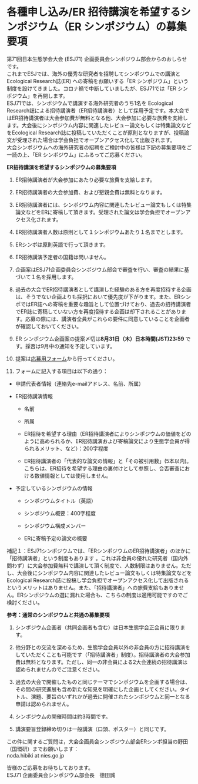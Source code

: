 # 各種申し込み/ER 招待講演を希望するシンポジウム（ER シンポジウム）の募集要項

第71回日本生態学会大会 (ESJ71) 企画委員会シンポジウム部会からのおしらせです。  
これまでESJでは、海外の優秀な研究者を招聘してシンポジウムでの講演とEcological Research誌(ER) への寄稿をお願いする「ER シンポジウム」という制度を設けてきました。コロナ禍で中断していましたが、ESJ71では「ER シンポジウム」を再開します。  
ESJ71では、シンポジウムで講演する海外研究者のうち1名を Ecological Research誌による招待講演者（ER招待講演者）として採用予定です。本大会ではER招待講演者は大会参加費が無料となる他、大会参加に必要な旅費を支給します。大会後にシンポジウム内容に関連したレビュー論文もしくは特集論文などをEcological Research誌に投稿していただくことが原則となりますが、投稿論文が受理された場合は学会負担でオープンアクセス化して出版されます。  
大会シンポジウムへの海外研究者の招聘をご検討中の皆様は下記の募集要項をご一読の上、「ER シンポジウム」にふるってご応募ください。

**ER招待講演を希望するシンポジウムの募集要項**

1.  ER招待講演者が大会参加にあたり必要な旅費を支給します。

2.  ER招待講演者の大会参加費、および懇親会費は無料となります。

3.  ER招待講演者には、シンポジウム内容に関連したレビュー論文もしくは特集論文などをERに寄稿して頂きます。受理された論文は学会負担でオープンアクセス化されます。

4.  ER招待講演者人数は原則として１シンポジウムあたり１名までとします。

5.  ERシンポは原則英語で行って頂きます。

6.  ER招待講演予定者の国籍は問いません。

7.  企画案はESJ71企画委員会シンポジウム部会で審査を行い、審査の結果に基づいて１名を採用します。

8.  過去の大会でER招待講演者として講演した経験のある方を再度招待する企画は、そうでない企画よりも採択において優先度が下がります。また、ERシンポではER誌への寄稿を重要な趣旨として位置づけており、過去の招待講演者でER誌に寄稿していない方を再度招待する企画は却下されることがあります。応募の際には、講演者全員がこれらの要件に同意していることを企画者が確認しておいてください。

9.  ER シンポジウム企画案の提案〆切は**8月31日（木）日本時間(JST)23:59** です。採否は9月中の通知を予定しています。

10. 提案は[応募用フォーム](https://forms.gle/L9pQ5s1vGMJAnPze7)から行ってください。

11. フォームに記入する項目は以下の通り：

- 申請代表者情報（連絡先e-mailアドレス、名前、所属）

- ER招待講演情報

  - 名前

  - 所属

  - ER招待を希望する理由（ER招待講演者によりシンポジウムの価値をどのように高められるか、ER招待講演および寄稿論文により生態学会員が得られるメリット、など）：200字程度

  - ER招待講演者の「代表的な論文の情報」と「その被引用数」(5本以内)。こちらは、ER招待を希望する理由の裏付けとして参照し、合否審査における数値情報としては使用しません。

- 予定しているシンポジウムの情報

  - シンポジウムタイトル（英語）

  - シンポジウム概要：400字程度

  - シンポジウム構成メンバー

  - ERに寄稿予定の論文の概要

補記１：ESJ71シンポジウムでは、「ERシンポジウムのER招待講演者」のほかに「招待講演者」という制度もあります 。これは非会員の優れた研究者（国内外問わず）に大会参加費無料で講演して頂く制度で、人数制限はありません。ただし、大会後にシンポジウム内容に関連したレビュー論文もしくは特集論文などをEcological Research誌に投稿し学会負担でオープンアクセス化して出版されるというメリットはありません。また、「招待講演者」への旅費支給もありません。ERシンポジウムの選に漏れた場合も、こちらの制度は適用可能ですのでご検討ください。

**参考：通常のシンポジウムと共通の募集要項**

1.  シンポジウム企画者（共同企画者も含む）は日本生態学会正会員に限ります。

2.  他分野との交流を深めるため、生態学会会員以外の非会員の方に招待講演をしていただくことも可能です（「招待講演者」制度）。招待講演者の大会参加費は無料となります。ただし、同一の非会員による2大会連続の招待講演は認められませんのでご注意ください。

3.  過去の大会で開催したものと同じテーマでシンポジウムを企画する場合は、その間の研究進展も含め新たな知見を明確にした企画としてください。タイトル、演題、要旨のいずれかが過去に開催されたシンポジウムと同一となる申請は認められません。

4.  シンポジウムの開催時間は約3時間です。

5.  講演要旨登録締め切りは一般講演（口頭、ポスター）と同じです。

この件に関するご質問は，大会企画員会シンポジウム部会ERシンポ担当の野田（国環研）までお願いします：  
noda.hibiki at nies.go.jp

皆様のご応募をお待ちしております。  
ESJ71 企画委員会シンポジウム部会長　徳田誠

